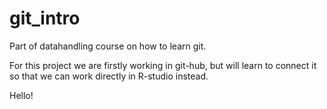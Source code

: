 # git_intro
Part of datahandling course on how to learn git.

For this project we are firstly working in git-hub, but will learn to connect it so that we can work directly in R-studio instead.

Hello!
